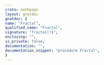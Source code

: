 ```yaml
---
crate: mathpaqs
layout: gnatdoc
gnatdoc: {
name: "Fractal",
qualified_name: "Fractal",
signature: "fractal()$",
enclosing: "",
is_private: false,
documentation: "",
documentation_snippet: "procedure Fractal",
}
---
```

